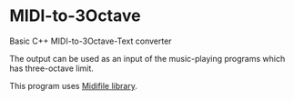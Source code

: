 # MIDI-to-3Octave
Basic C++ MIDI-to-3Octave-Text converter 

The output can be used as an input of the music-playing programs which has three-octave limit.

This program uses [Midifile library](https://github.com/craigsapp/midifile).
